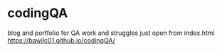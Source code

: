 # codingQA
blog and portfolio for QA work and struggles
just open from index.html
https://bawilc01.github.io/codingQA/
